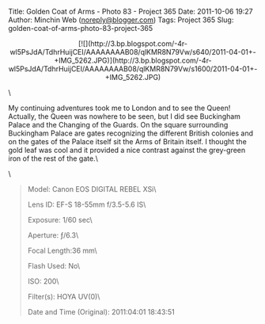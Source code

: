 Title: Golden Coat of Arms - Photo 83 - Project 365
Date: 2011-10-06 19:27
Author: Minchin Web (noreply@blogger.com)
Tags: Project 365
Slug: golden-coat-of-arms-photo-83-project-365

<div class="separator" style="clear: both; text-align: center;">

</p>
<p>
[![](http://3.bp.blogspot.com/-4r-wl5PsJdA/TdhrHuijCEI/AAAAAAAAB08/qlKMR8N79Vw/s640/2011-04-01+-+IMG_5262.JPG)](http://3.bp.blogspot.com/-4r-wl5PsJdA/TdhrHuijCEI/AAAAAAAAB08/qlKMR8N79Vw/s1600/2011-04-01+-+IMG_5262.JPG)

</div>

</p>
\

My continuing adventures took me to London and to see the Queen!
Actually, the Queen was nowhere to be seen, but I did see Buckingham
Palace and the Changing of the Guards. On the square surrounding
Buckingham Palace are gates recognizing the different British colonies
and on the gates of the Palace itself sit the Arms of Britain itself. I
thought the gold leaf was cool and it provided a nice contrast against
the grey-green iron of the rest of the gate.\

\

> </p>
> <span style="color: #666666;">Model: </span>Canon EOS DIGITAL REBEL
> XSi\
>
> <span style="color: #666666;">Lens ID: </span>EF-S 18-55mm f/3.5-5.6
> IS\
>
> <span style="color: #666666;">Exposure: </span>1/60 sec\
>
> <span style="color: #666666;">Aperture: </span>ƒ/6.3\
>
> <span style="color: #666666;">Focal Length:</span>36 mm\
>
> <span style="color: #666666;">Flash Used: </span>No\
>
> <span style="color: #666666;">ISO: </span>200\
>
> <span style="color: #666666;">Filter(s): </span>HOYA UV(0)\
>
> <p>
> <span style="color: #666666;">Date and Time
> (Original): </span>2011:04:01 18:43:51

</p>


